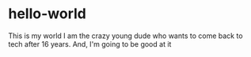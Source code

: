 # hello-world
This is my world
I am the crazy young dude who wants to come back to tech after 16 years.
And, I'm going to be good at it
